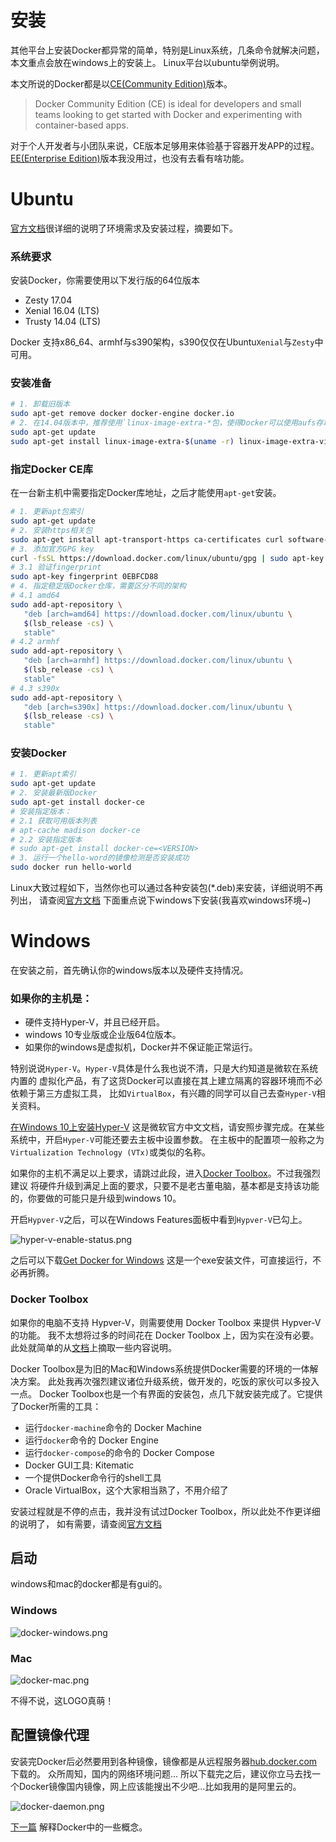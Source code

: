 # 安装
其他平台上安装Docker都异常的简单，特别是Linux系统，几条命令就解决问题，本文重点会放在windows上的安装上。
Linux平台以ubuntu举例说明。

本文所说的Docker都是以[CE(Community Edition)](https://www.docker.com/community-edition)版本。
> Docker Community Edition (CE) is ideal for developers and small teams looking
> to get started with Docker and experimenting with container-based apps.

对于个人开发者与小团队来说，CE版本足够用来体验基于容器开发APP的过程。
[EE(Enterprise Edition)](https://www.docker.com/enterprise-edition)版本我没用过，也没有去看有啥功能。

# Ubuntu
[官方文档](https://docs.docker.com/engine/installation/linux/docker-ce/ubuntu/)很详细的说明了环境需求及安装过程，摘要如下。

### 系统要求
安装Docker，你需要使用以下发行版的64位版本
+ Zesty 17.04
+ Xenial 16.04 (LTS)
+ Trusty 14.04 (LTS)

Docker 支持x86_64、armhf与s390架构，s390仅仅在Ubuntu`Xenial`与`Zesty`中可用。

### 安装准备
```bash
# 1. 卸载旧版本
sudo apt-get remove docker docker-engine docker.io
# 2. 在14.04版本中，推荐使用`linux-image-extra-*包，使得Docker可以使用aufs存取驱动
sudo apt-get update
sudo apt-get install linux-image-extra-$(uname -r) linux-image-extra-virtual
```
### 指定Docker CE库
在一台新主机中需要指定Docker库地址，之后才能使用`apt-get`安装。
```bash
# 1. 更新apt包索引
sudo apt-get update
# 2. 安装https相关包
sudo apt-get install apt-transport-https ca-certificates curl software-properties-common
# 3. 添加官方GPG key
curl -fsSL https://download.docker.com/linux/ubuntu/gpg | sudo apt-key add -
# 3.1 验证fingerprint
sudo apt-key fingerprint 0EBFCD88
# 4. 指定稳定版Docker仓库，需要区分不同的架构
# 4.1 amd64
sudo add-apt-repository \
   "deb [arch=amd64] https://download.docker.com/linux/ubuntu \
   $(lsb_release -cs) \
   stable"
# 4.2 armhf
sudo add-apt-repository \
   "deb [arch=armhf] https://download.docker.com/linux/ubuntu \
   $(lsb_release -cs) \
   stable"
# 4.3 s390x
sudo add-apt-repository \
   "deb [arch=s390x] https://download.docker.com/linux/ubuntu \
   $(lsb_release -cs) \
   stable"
```
### 安装Docker
```bash
# 1. 更新apt索引
sudo apt-get update
# 2. 安装最新版Docker
sudo apt-get install docker-ce
# 安装指定版本：
# 2.1 获取可用版本列表
# apt-cache madison docker-ce
# 2.2 安装指定版本
# sudo apt-get install docker-ce=<VERSION>
# 3. 运行一个hello-word的镜像检测是否安装成功
sudo docker run hello-world
```

Linux大致过程如下，当然你也可以通过各种安装包(*.deb)来安装，详细说明不再列出，
请查阅[官方文档](https://docs.docker.com/engine/installation/linux/docker-ce/ubuntu/#install-from-a-package)
下面重点说下windows下安装(我喜欢windows环境~)

# Windows

在安装之前，首先确认你的windows版本以及硬件支持情况。

### 如果你的主机是：
+ 硬件支持Hyper-V，并且已经开启。
+ windows 10专业版或企业版64位版本。
+ 如果你的windows是虚拟机，Docker并不保证能正常运行。

特别说说`Hyper-V`。`Hyper-V`具体是什么我也说不清，只是大约知道是微软在系统内置的
虚拟化产品，有了这货Docker可以直接在其上建立隔离的容器环境而不必依赖于第三方虚拟工具，
比如`VirtualBox`，有兴趣的同学可以自己去查`Hyper-V`相关资料。

[在Windows 10上安装Hyper-V](https://docs.microsoft.com/zh-cn/virtualization/hyper-v-on-windows/quick-start/enable-hyper-v)
这是微软官方中文文档，请安照步骤完成。在某些系统中，开启`Hyper-V`可能还要去主板中设置参数。
在主板中的配置项一般称之为`Virtualization Technology (VTx)`或类似的名称。

如果你的主机不满足以上要求，请跳过此段，进入[Docker Toolbox](#docker-toolbox)。不过我强烈建议
将硬件升级到满足上面的要求，只要不是老古董电脑，基本都是支持该功能的，你要做的可能只是升级到windows 10。

开启`Hypver-V`之后，可以在Windows Features面板中看到`Hypver-V`已勾上。

![hyper-v-enable-status.png](./hyper-v-enable-status.png)

之后可以下载[Get Docker for Windows](https://docs.docker.com/docker-for-windows/install/#download-docker-for-windows)
这是一个exe安装文件，可直接运行，不必再折腾。

### Docker Toolbox
如果你的电脑不支持 Hypver-V，则需要使用 Docker Toolbox 来提供 Hypver-V 的功能。
我不太想将过多的时间花在 Docker Toolbox 上，因为实在没有必要。
此处就简单的从[文档](https://docs.docker.com/toolbox/overview/)上摘取一些内容说明。

Docker Toolbox是为旧的Mac和Windows系统提供Docker需要的环境的一体解决方案。
此处我再次强烈建议诸位升级系统，做开发的，吃饭的家伙可以多投入一点。
Docker Toolbox也是一个有界面的安装包，点几下就安装完成了。它提供了Docker所需的工具：

+ 运行`docker-machine`命令的 Docker Machine
+ 运行`docker`命令的 Docker Engine
+ 运行`docker-compose`的命令的 Docker Compose
+ Docker GUI工具: Kitematic
+ 一个提供Docker命令行的shell工具
+ Oracle VirtualBox，这个大家相当熟了，不用介绍了

安装过程就是不停的点击，我并没有试过Docker Toolbox，所以此处不作更详细的说明了，
如有需要，请查阅[官方文档](https://docs.docker.com/toolbox/overview/)

## 启动
windows和mac的docker都是有gui的。

### Windows
![docker-windows.png](./docker-windows.png)

### Mac
![docker-mac.png](./docker-mac.png)


不得不说，这LOGO真萌！

## 配置镜像代理
安装完Docker后必然要用到各种镜像，镜像都是从远程服务器[hub.docker.com](https://hub.docker.com/)下载的。
众所周知，国内的网络环境问题...
所以下载完之后，建议你立马去找一个Docker镜像国内镜像，网上应该能搜出不少吧...比如我用的是阿里云的。

![docker-daemon.png](./docker-daemon.png)

[下一篇](./3-docker-overview.md) 解释Docker中的一些概念。



